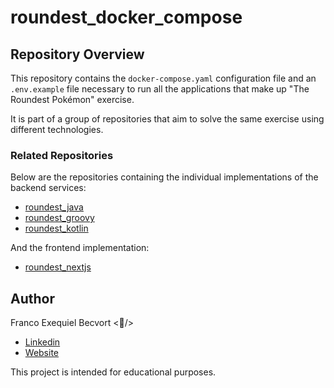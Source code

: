 # roundest_docker_compose

## Repository Overview
This repository contains the `docker-compose.yaml` configuration file and an `.env.example` file necessary to run all the applications that make up "The Roundest Pokémon" exercise.

It is part of a group of repositories that aim to solve the same exercise using different technologies.

### Related Repositories
Below are the repositories containing the individual implementations of the backend services:

- [roundest_java](https://github.com/franBec/roundest_java)
- [roundest_groovy](https://github.com/franBec/roundest_groovy)
- [roundest_kotlin](https://github.com/franBec/roundest_kotlin)

And the frontend implementation:
- [roundest_nextjs](https://github.com/franBec/roundest_nextjs)

## Author
Franco Exequiel Becvort <🐤/>
- [Linkedin](https://www.linkedin.com/in/franco-becvort/)
- [Website](https://pollito.dev/)

This project is intended for educational purposes.
